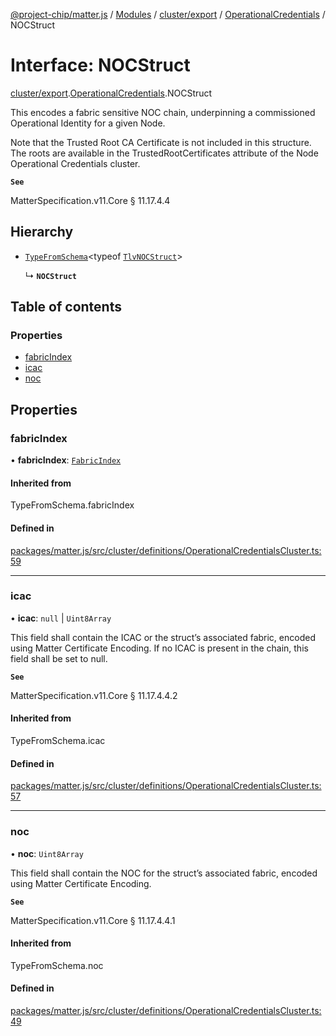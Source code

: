 [@project-chip/matter.js](../README.md) / [Modules](../modules.md) / [cluster/export](../modules/cluster_export.md) / [OperationalCredentials](../modules/cluster_export.OperationalCredentials.md) / NOCStruct

# Interface: NOCStruct

[cluster/export](../modules/cluster_export.md).[OperationalCredentials](../modules/cluster_export.OperationalCredentials.md).NOCStruct

This encodes a fabric sensitive NOC chain, underpinning a commissioned Operational Identity for a given Node.

Note that the Trusted Root CA Certificate is not included in this structure. The roots are available in the
TrustedRootCertificates attribute of the Node Operational Credentials cluster.

**`See`**

MatterSpecification.v11.Core § 11.17.4.4

## Hierarchy

- [`TypeFromSchema`](../modules/tlv_export.md#typefromschema)\<typeof [`TlvNOCStruct`](../modules/cluster_export.OperationalCredentials.md#tlvnocstruct)\>

  ↳ **`NOCStruct`**

## Table of contents

### Properties

- [fabricIndex](cluster_export.OperationalCredentials.NOCStruct.md#fabricindex)
- [icac](cluster_export.OperationalCredentials.NOCStruct.md#icac)
- [noc](cluster_export.OperationalCredentials.NOCStruct.md#noc)

## Properties

### fabricIndex

• **fabricIndex**: [`FabricIndex`](../modules/datatype_export.md#fabricindex)

#### Inherited from

TypeFromSchema.fabricIndex

#### Defined in

[packages/matter.js/src/cluster/definitions/OperationalCredentialsCluster.ts:59](https://github.com/project-chip/matter.js/blob/2d9f2165d2672864fda3496a6d0d5f93597f82c6/packages/matter.js/src/cluster/definitions/OperationalCredentialsCluster.ts#L59)

___

### icac

• **icac**: ``null`` \| `Uint8Array`

This field shall contain the ICAC or the struct’s associated fabric, encoded using Matter Certificate
Encoding. If no ICAC is present in the chain, this field shall be set to null.

**`See`**

MatterSpecification.v11.Core § 11.17.4.4.2

#### Inherited from

TypeFromSchema.icac

#### Defined in

[packages/matter.js/src/cluster/definitions/OperationalCredentialsCluster.ts:57](https://github.com/project-chip/matter.js/blob/2d9f2165d2672864fda3496a6d0d5f93597f82c6/packages/matter.js/src/cluster/definitions/OperationalCredentialsCluster.ts#L57)

___

### noc

• **noc**: `Uint8Array`

This field shall contain the NOC for the struct’s associated fabric, encoded using Matter Certificate
Encoding.

**`See`**

MatterSpecification.v11.Core § 11.17.4.4.1

#### Inherited from

TypeFromSchema.noc

#### Defined in

[packages/matter.js/src/cluster/definitions/OperationalCredentialsCluster.ts:49](https://github.com/project-chip/matter.js/blob/2d9f2165d2672864fda3496a6d0d5f93597f82c6/packages/matter.js/src/cluster/definitions/OperationalCredentialsCluster.ts#L49)
